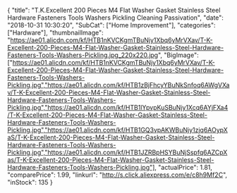{
	"title": "T.K.Excellent 200 Pieces M4 Flat Washer Gasket Stainless Steel Hardware Fasteners Tools Washers Pickling Cleaning Passivation",
	"date": "2018-10-31 10:30:20",
	"SubCat": ["Home Improvement"],
	"categories": ["Hardware"],
	"thumbnailImage": "https://ae01.alicdn.com/kf/HTB1nKVCKgmTBuNjy1Xbq6yMrVXav/T-K-Excellent-200-Pieces-M4-Flat-Washer-Gasket-Stainless-Steel-Hardware-Fasteners-Tools-Washers-Pickling.jpg_220x220.jpg",
	"BigImage": ["https://ae01.alicdn.com/kf/HTB1nKVCKgmTBuNjy1Xbq6yMrVXav/T-K-Excellent-200-Pieces-M4-Flat-Washer-Gasket-Stainless-Steel-Hardware-Fasteners-Tools-Washers-Pickling.jpg","https://ae01.alicdn.com/kf/HTB1zBjFhcyYBuNkSnfoq6AWgVXav/T-K-Excellent-200-Pieces-M4-Flat-Washer-Gasket-Stainless-Steel-Hardware-Fasteners-Tools-Washers-Pickling.jpg","https://ae01.alicdn.com/kf/HTB1lYpvpKuSBuNjy1Xcq6AYjFXa4/T-K-Excellent-200-Pieces-M4-Flat-Washer-Gasket-Stainless-Steel-Hardware-Fasteners-Tools-Washers-Pickling.jpg","https://ae01.alicdn.com/kf/HTB1GQ3vpAKWBuNjy1zjq6AOypXaS/T-K-Excellent-200-Pieces-M4-Flat-Washer-Gasket-Stainless-Steel-Hardware-Fasteners-Tools-Washers-Pickling.jpg","https://ae01.alicdn.com/kf/HTB1JZRBpHSYBuNjSspfq6AZCpXas/T-K-Excellent-200-Pieces-M4-Flat-Washer-Gasket-Stainless-Steel-Hardware-Fasteners-Tools-Washers-Pickling.jpg"],
	"actualPrice": 1.81,
	"comparePrice": 1.99,
	"linkurl": "http://s.click.aliexpress.com/e/c8h9Mf2C",
	"inStock": 135
}
